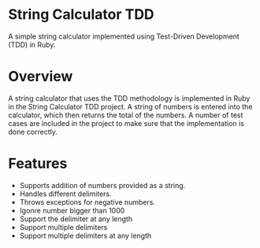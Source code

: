 # String Calculator TDD
A simple string calculator implemented using Test-Driven Development (TDD) in Ruby.

# Overview

A string calculator that uses the TDD methodology is implemented in Ruby in the String Calculator TDD project. A string of numbers is entered into the calculator, which then returns the total of the numbers. A number of test cases are included in the project to make sure that the implementation is done correctly.

# Features

- Supports addition of numbers provided as a string.
- Handles different delimiters.
- Throws exceptions for negative numbers.
- Igonre number bigger than 1000
- Support the delimiter at any length
- Support multiple delimiters
- Support multiple delimiters at any length
